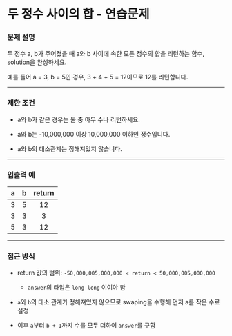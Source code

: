 # 두 정수 사이의 합 - 연습문제

### 문제 설명

두 정수 a, b가 주어졌을 때 a와 b 사이에 속한 모든 정수의 합을 리턴하는 함수, solution을 완성하세요.

예를 들어 a = 3, b = 5인 경우, 3 + 4 + 5 = 12이므로 12를 리턴합니다.

---

### 제한 조건

  - a와 b가 같은 경우는 둘 중 아무 수나 리턴하세요.

  - a와 b는 -10,000,000 이상 10,000,000 이하인 정수입니다.

  - a와 b의 대소관계는 정해져있지 않습니다.

---

### 입출력 예

|   a   |   b   | return |
| :---: | :---: | :----: |
|   3   |   5   |   12   |
|   3   |   3   |   3    |
|   5   |   3   |   12   |

---

### 접근 방식

  - return 값의 범위: `-50,000,005,000,000 < return < 50,000,005,000,000`
  
    - `answer`의 타입은 `long long` 이여야 함

  - `a`와 `b`의 대소 관계가 정해져있지 않으므로 swaping을 수행해 먼저 a를 작은 수로 설정

  - 이후 `a`부터 `b + 1`까지 수를 모두 더하여 `answer`를 구함
